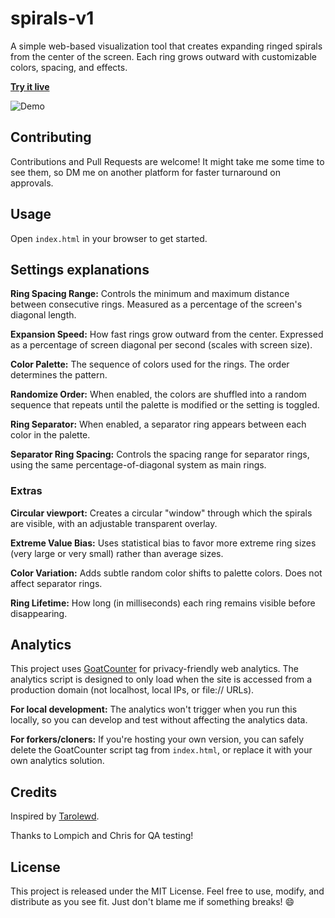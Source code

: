 # spirals-v1

A simple web-based visualization tool that creates expanding ringed spirals from the center of the screen. Each ring grows outward with customizable colors, spacing, and effects.

[**Try it live**](https://blissful-code.github.io/spirals-v1/)

![Demo](https://raw.githubusercontent.com/blissful-code/blissful-assets/main/spiralsv1_demo1.gif)

## Contributing

Contributions and Pull Requests are welcome! It might take me some time to see them, so DM me on another platform for faster turnaround on approvals.

## Usage

Open `index.html` in your browser to get started.

## Settings explanations

**Ring Spacing Range:** Controls the minimum and maximum distance between consecutive rings. Measured as a percentage of the screen's diagonal length.

**Expansion Speed:** How fast rings grow outward from the center. Expressed as a percentage of screen diagonal per second (scales with screen size).

**Color Palette:** The sequence of colors used for the rings. The order determines the pattern.

**Randomize Order:** When enabled, the colors are shuffled into a random sequence that repeats until the palette is modified or the setting is toggled.

**Ring Separator:** When enabled, a separator ring appears between each color in the palette.

**Separator Ring Spacing:** Controls the spacing range for separator rings, using the same percentage-of-diagonal system as main rings.

### Extras

**Circular viewport:** Creates a circular "window" through which the spirals are visible, with an adjustable transparent overlay.

**Extreme Value Bias:** Uses statistical bias to favor more extreme ring sizes (very large or very small) rather than average sizes.

**Color Variation:** Adds subtle random color shifts to palette colors. Does not affect separator rings.

**Ring Lifetime:** How long (in milliseconds) each ring remains visible before disappearing.

## Analytics

This project uses [GoatCounter](https://www.goatcounter.com/) for privacy-friendly web analytics. The analytics script is designed to only load when the site is accessed from a production domain (not localhost, local IPs, or file:// URLs).

**For local development:** The analytics won't trigger when you run this locally, so you can develop and test without affecting the analytics data.

**For forkers/cloners:** If you're hosting your own version, you can safely delete the GoatCounter script tag from `index.html`, or replace it with your own analytics solution.

## Credits

Inspired by [Tarolewd](https://tarolewd.github.io/me/).

Thanks to Lompich and Chris for QA testing!

## License

This project is released under the MIT License. Feel free to use, modify, and distribute as you see fit. Just don't blame me if something breaks! 😄
